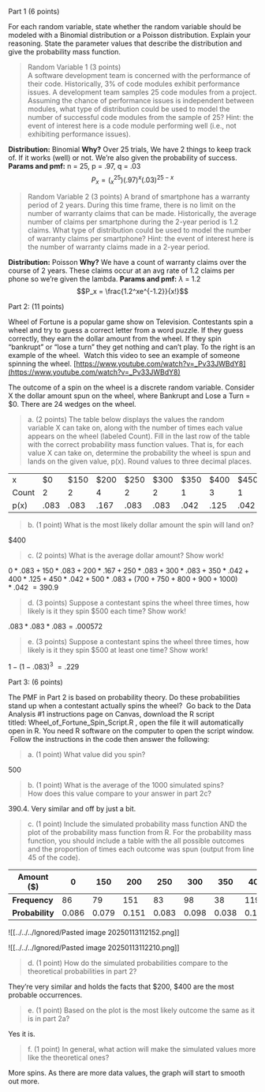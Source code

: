 Part 1 (6 points) 

For each random variable, state whether the random variable should be modeled with a Binomial distribution or a Poisson distribution. Explain your reasoning. State the parameter values that describe the distribution and give the probability mass function. 

> Random Variable 1 (3 points)  
A software development team is concerned with the performance of their code. Historically, 3% of code modules exhibit performance issues. A development team samples 25 code modules from a project. Assuming the chance of performance issues is independent between modules, what type of distribution could be used to model the number of successful code modules from the sample of 25? Hint: the event of interest here is a code module performing well (i.e., not exhibiting performance issues).

**Distribution:** Binomial
**Why?** Over 25 trials, We have 2 things to keep track of. If it works (well) or not. We’re also given the probability of success.
**Params and pmf:**
n = 25, p = .97, q = .03
$$P_x = (^{25}_x)(.97)^x(.03)^{25-x}$$

> Random Variable 2 (3 points) A brand of smartphone has a warranty period of 2 years. During this time frame, there is no limit on the number of warranty claims that can be made. Historically, the average number of claims per smartphone during the 2-year period is 1.2 claims. What type of distribution could be used to model the number of warranty claims per smartphone? Hint: the event of interest here is the number of warranty claims made in a 2-year period. 

**Distribution:** Poisson 
**Why?** We have a count of warranty claims over the course of 2 years. These claims occur at an avg rate of 1.2 claims per phone so we’re given the lambda.
**Params and pmf:**
$\lambda$ = 1.2
$$P_x = \frac{1.2^xe^{-1.2}}{x!}$$


Part 2: (11 points) 

Wheel of Fortune is a popular game show on Television. Contestants spin a wheel and try to guess a correct letter from a word puzzle. If they guess correctly, they earn the dollar amount from the wheel. If they spin “bankrupt” or “lose a turn” they get nothing and can’t play. To the right is an example of the wheel.  Watch this video to see an example of someone spinning the wheel. [https://www.youtube.com/watch?v=_Pv33JWBdY8](https://www.youtube.com/watch?v=_Pv33JWBdY8)

The outcome of a spin on the wheel is a discrete random variable. Consider X the dollar amount spun on the wheel, where Bankrupt and Lose a Turn = $0. There are 24 wedges on the wheel. 

> a. (2 points) The table below displays the values the random variable X can take on, along with the number of times each value appears on the wheel (labeled Count). Fill in the last row of the table with the correct probability mass function values. That is, for each value X can take on, determine the probability the wheel is spun and lands on the given value, p(x). Round values to three decimal places. 

|       |      |      |      |      |      |      |      |      |      |      |      |      |      |       |
| ----- | ---- | ---- | ---- | ---- | ---- | ---- | ---- | ---- | ---- | ---- | ---- | ---- | ---- | ----- |
| x     | $0   | $150 | $200 | $250 | $300 | $350 | $400 | $450 | $500 | $700 | $750 | $800 | $900 | $1000 |
| Count | 2    | 2    | 4    | 2    | 2    | 1    | 3    | 1    | 2    | 1    | 1    | 1    | 1    | 1     |
| p(x)  | .083 | .083 | .167 | .083 | .083 | .042 | .125 | .042 | .083 | .042 | .042 | .042 | .042 | .042  |

> b. (1 point) What is the most likely dollar amount the spin will land on? 

$400

> c. (2 points) What is the average dollar amount? Show work! 

$0*.083+150*.083+200*.167+250*.083+300*.083+350*.042+400*.125+450*.042+500*.083+(700+750+800+900+1000)*.042$
$=390.9$

> d. (3 points) Suppose a contestant spins the wheel three times, how likely is it they spin $500 each time? Show work!


$.083*.083*.083 = .000572$

> e. (3 points) Suppose a contestant spins the wheel three times, how likely is it they spin $500 at least one time? Show work! 

$1-(1-.083)^3$
$=.229$

Part 3: (6 points) 

The PMF in Part 2 is based on probability theory. Do these probabilities stand up when a contestant actually spins the wheel?  Go back to the Data Analysis #1 instructions page on Canvas, download the R script titled: Wheel_of_Fortune_Spin_Script.R , open the file it will automatically open in R. You need R software on the computer to open the script window.  Follow the instructions in the code then answer the following:  

> a. (1 point) What value did you spin? 

500

> b. (1 point) What is the average of the 1000 simulated spins? How does this value compare to your answer in part 2c? 

390.4. Very similar and off by just a bit.

> c. (1 point) Include the simulated probability mass function AND the plot of the probability mass function from R. For the probability mass function, you should include a table with the all possible outcomes and the proportion of times each outcome was spun (output from line 45 of the code). 

| **Amount ($)**  | 0     | 150   | 200   | 250   | 300   | 350   | 400   | 450   | 500   | 700   | 750   | 800   | 900   | 1000  |
| --------------- | ----- | ----- | ----- | ----- | ----- | ----- | ----- | ----- | ----- | ----- | ----- | ----- | ----- | ----- |
| **Frequency**   | 86    | 79    | 151   | 83    | 98    | 38    | 119   | 41    | 100   | 41    | 43    | 42    | 47    | 32    |
| **Probability** | 0.086 | 0.079 | 0.151 | 0.083 | 0.098 | 0.038 | 0.119 | 0.041 | 0.100 | 0.041 | 0.043 | 0.042 | 0.047 | 0.032 |
![[../../../Ignored/Pasted image 20250113112152.png]]

![[../../../Ignored/Pasted image 20250113112210.png]]

> d. (1 point) How do the simulated probabilities compare to the theoretical probabilities in part 2? 

They’re very similar and holds the facts that $200, $400 are the most probable occurrences. 

> e. (1 point) Based on the plot is the most likely outcome the same as it is in part 2a? 

Yes it is.

> f. (1 point) In general, what action will make the simulated values more like the theoretical ones?

More spins. As there are more data values, the graph will start to smooth out more.